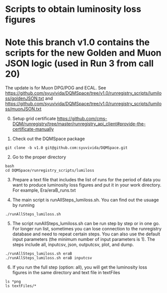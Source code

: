 # Scripts to obtain luminosity loss figures
# Note this branch v1.0 contains the scripts for the new Golden and Muon JSON logic (used in Run 3 from call 20) 

The update is for Muon DPG/POG and ECAL. See https://github.com/syuvivida/DQMSpace/tree/v1.0/runregistry_scripts/lumiloss/goldenJSON.txt and https://github.com/syuvivida/DQMSpace/tree/v1.0/runregistry_scripts/lumiloss/muonJSON.txt 


0. Setup grid certificate
https://github.com/cms-DQM/runregistry/tree/master/runregistry_api_client#provide-the-certificate-manually


1. Check out the DQMSpace package
```
git clone -b v1.0 git@github.com:syuvivida/DQMSpace.git
```

2. Go to the proper directory
```
bash
cd DQMSpace/runregistry_scripts/lumiloss
```

3. Prepare a text file that includes the list of runs for the period of data you want to produce luminosity loss figures and put it in your work directory. 
For example, Era/eraB_runs.txt


4. The main script is runAllSteps_lumiloss.sh. You can find out the usuage by running
```
./runAllSteps_lumiloss.sh
```

5. The script runAllSteps_lumiloss.sh can be run step by step or in one go. For longer run list, sometimes you can lose connection to the runregistry database and need to repeat certain steps. You can also use the default input parameters (the minimum number of input parameters is 1). The steps include 
all, inputcsv, json, outputcsv, plot, and dump.
```
./runAllSteps_lumiloss.sh eraB
./runAllSteps_lumiloss.sh eraB inputcsv
```

6. If you run the full step (option: all), you will get the luminosity loss figures in the same directory and text file in textFiles
```
ls *png
ls textFiles/*
```


